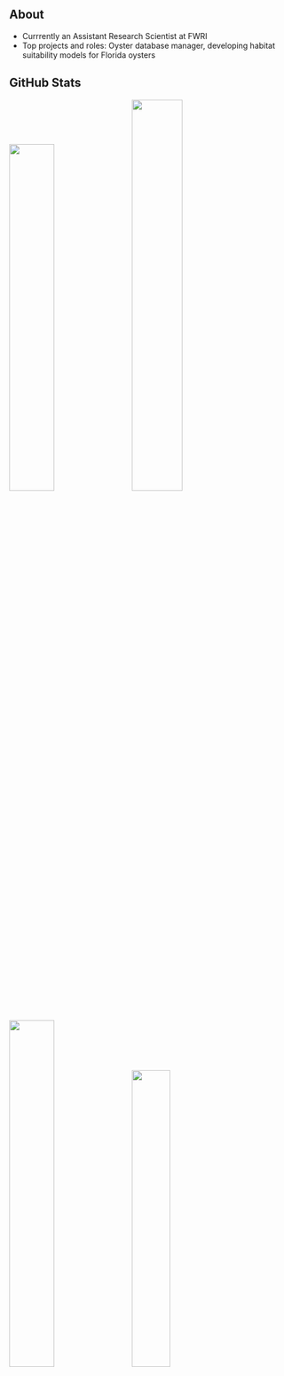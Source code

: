 ## About
- Currrently an Assistant Research Scientist at FWRI
- Top projects and roles: Oyster database manager, developing habitat suitability models for Florida oysters

## GitHub Stats
<div class='container'>
  <img style="height: auto; width: 40%;" class="img" src = "https://github-readme-stats-seven-iota-61.vercel.app/api?username=E-Levine&show=reviews&theme=blue-green&rank_icon=github&hide_border=false&include_all_commits=true&count_private=false&hide=stars&show_icons=true&custom_title=Stats&exclude_repo=github-readme-stats,github-readme-streak-stats,github-profile-trophy" />
  &nbsp;
  &nbsp;
 <img style="height: auto; width: 42.5%;" class="img" src = "https://github-readme-streak-stats-rho-brown.vercel.app/?user=E-Levine&theme=blue-green&date_format=j%20M%5B%20Y%5D&exclude_days=Sun%2CSat" /></div>
</div>


<div class='container'>
  <img style="height: auto; width: 40%;" class="img" src = "https://github-readme-stats-seven-iota-61.vercel.app/api/top-langs/?username=E-Levine&theme=gotham&hide_border=false&include_all_commits=false&count_private=false&layout=donut&exclude_repo=github-readme-stats,github-readme-streak-stats,github-profile-trophy" />
  &nbsp;
  &nbsp;
<img style="height: auto; width: 37%;" class="img" src = "https://github-profile-trophy.vercel.app/?username=E-Levine&theme=alduin&title=Commit,Reviews,Issues,Repositories,PullRequest,Experience&row=2&column=3" /></div>
</div>
